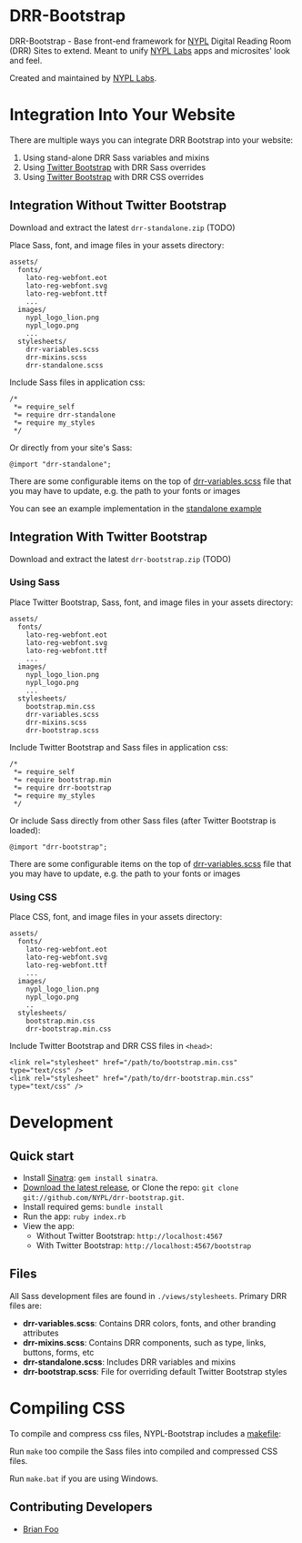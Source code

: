 DRR-Bootstrap
================

DRR-Bootstrap - Base front-end framework for [NYPL](http://www.nypl.org/) Digital Reading Room (DRR) Sites to extend. Meant to unify [NYPL Labs](http://www.nypl.org/collections/labs) apps and microsites' look and feel.

Created and maintained by [NYPL Labs](http://www.nypl.org/collections/labs).

# Integration Into Your Website

There are multiple ways you can integrate DRR Bootstrap into your website:

1. Using stand-alone DRR Sass variables and mixins
3. Using [Twitter Bootstrap](http://twitter.github.io/bootstrap/) with DRR Sass overrides
4. Using [Twitter Bootstrap](http://twitter.github.io/bootstrap/) with DRR CSS overrides

## Integration Without Twitter Bootstrap

Download and extract the latest `drr-standalone.zip` (TODO)

Place Sass, font, and image files in your assets directory:

```
assets/
  fonts/
    lato-reg-webfont.eot
    lato-reg-webfont.svg
    lato-reg-webfont.ttf
    ...
  images/
    nypl_logo_lion.png
    nypl_logo.png
    ...
  stylesheets/    
    drr-variables.scss
    drr-mixins.scss
    drr-standalone.scss
```

Include Sass files in application css:

```
/*
 *= require_self
 *= require drr-standalone
 *= require my_styles
 */
```

Or directly from your site's Sass:

```
@import "drr-standalone";
```

There are some configurable items on the top of [drr-variables.scss](views/stylesheets/drr-variables.scss) file that you may have to update, e.g. the path to your fonts or images

You can see an example implementation in the [standalone example](views/stylesheets/standalone-example.scss)

## Integration With Twitter Bootstrap

Download and extract the latest `drr-bootstrap.zip` (TODO)

### Using Sass

Place Twitter Bootstrap, Sass, font, and image files in your assets directory:

```
assets/
  fonts/
    lato-reg-webfont.eot
    lato-reg-webfont.svg
    lato-reg-webfont.ttf
    ...
  images/
    nypl_logo_lion.png
    nypl_logo.png
    ...
  stylesheets/
    bootstrap.min.css
    drr-variables.scss
    drr-mixins.scss
    drr-bootstrap.scss
```

Include Twitter Bootstrap and Sass files in application css:

```
/*
 *= require_self
 *= require bootstrap.min
 *= require drr-bootstrap
 *= require my_styles
 */
```

Or include Sass directly from other Sass files (after Twitter Bootstrap is loaded):

```
@import "drr-bootstrap";
```

There are some configurable items on the top of [drr-variables.scss](views/stylesheets/drr-variables.scss) file that you may have to update, e.g. the path to your fonts or images

### Using CSS

Place CSS, font, and image files in your assets directory:

```
assets/
  fonts/
    lato-reg-webfont.eot
    lato-reg-webfont.svg
    lato-reg-webfont.ttf
    ...
  images/
    nypl_logo_lion.png
    nypl_logo.png
    ..
  stylesheets/
    bootstrap.min.css
    drr-bootstrap.min.css
```

Include Twitter Bootstrap and DRR CSS files in `<head>`:

```
<link rel="stylesheet" href="/path/to/bootstrap.min.css" type="text/css" />
<link rel="stylesheet" href="/path/to/drr-bootstrap.min.css" type="text/css" />
```

# Development

## Quick start

- Install [Sinatra](http://www.sinatrarb.com/): `gem install sinatra`.
- [Download the latest release](https://github.com/NYPL/drr-bootstrap/zipball/master), or Clone the repo: `git clone git://github.com/NYPL/drr-bootstrap.git`.
- Install required gems: `bundle install`
- Run the app: `ruby index.rb`
- View the app:
  - Without Twitter Bootstrap: `http://localhost:4567`
  - With Twitter Bootstrap: `http://localhost:4567/bootstrap`

## Files

All Sass development files are found in `./views/stylesheets`. Primary DRR files are:

- **drr-variables.scss**: Contains DRR colors, fonts, and other branding attributes
- **drr-mixins.scss**: Contains DRR components, such as type, links, buttons, forms, etc
- **drr-standalone.scss**: Includes DRR variables and mixins
- **drr-bootstrap.scss**: File for overriding default Twitter Bootstrap styles

# Compiling CSS

To compile and compress css files, NYPL-Bootstrap includes a [makefile](Makefile):

Run `make` too compile the Sass files into compiled and compressed CSS files. 

Run `make.bat` if you are using Windows.

## Contributing Developers

* [Brian Foo](http://github.com/beefoo)

